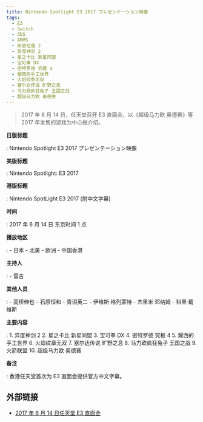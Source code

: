 ```yaml
---
title: Nintendo Spotlight E3 2017 プレゼンテーション映像
tags:
  - E3
  - Switch
  - 3DS
  - ARMS
  - 斯普拉遁 2
  - 异度神剑 2
  - 星之卡比 新星同盟
  - 宝可拳 DX
  - 密特罗德 究极 4
  - 耀西的手工世界
  - 火焰纹章无双
  - 塞尔达传说 旷野之息
  - 马力欧疯狂兔子 王国之战
  - 超级马力欧 奥德赛
---
```


> 2017 年 6 月 14 日，任天堂召开 E3 直面会，以《超级马力欧 奥德赛》等 2017 年发售的游戏为中心做介绍。

**日版标题**

:   Nintendo Spotlight E3 2017 プレゼンテーション映像

**美版标题**

:   Nintendo Spotlight: E3 2017

**港版标题**

:   Nintendo SpotLight E3 2017 (附中文字幕)

**时间**

:   2017 年 6 月 14 日 东京时间 1 点

**播放地区**

:   - 日本
	- 北美
	- 欧洲
	- 中国香港

**主持人**

:   - 雷吉

**其他人员**

:   - 高桥伸也
	- 石原恒和
	- 青沼英二
	- 伊维斯·格列蒙特
	- 杰里米·邓纳姆
	- 科里·戴维斯

**主要内容**

:   1. 异度神剑 2
	2. 星之卡比 新星同盟
	3. 宝可拳 DX
	4. 密特罗德 究极 4
	5. 耀西的手工世界
	6. 火焰纹章无双
	7. 塞尔达传说 旷野之息
	8. 马力欧疯狂兔子 王国之战
	9. 火箭联盟
	10. 超级马力欧 奥德赛

**备注**

:   香港任天堂首次为 E3 直面会提供官方中文字幕。

## 外部链接

- [2017 年 6 月 14 日任天堂 E3 直面会](https://www.bilibili.com/video/BV1y7411q7Je/)
